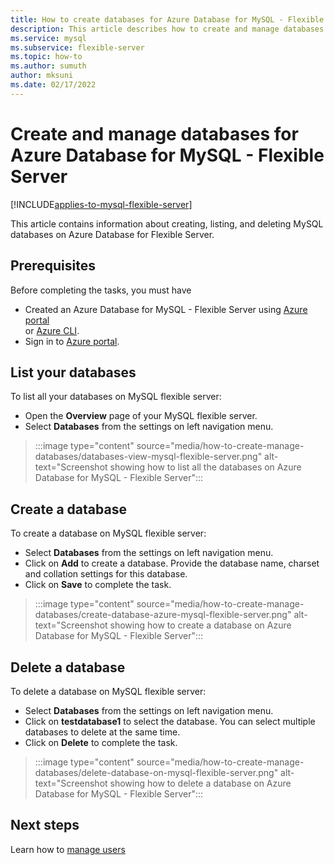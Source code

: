 ```yaml
---
title: How to create databases for Azure Database for MySQL - Flexible Server
description: This article describes how to create and manage databases on Azure Database for MySQL - Flexible Server.
ms.service: mysql
ms.subservice: flexible-server
ms.topic: how-to
ms.author: sumuth
author: mksuni
ms.date: 02/17/2022
---
```


# Create and manage databases for Azure Database for MySQL - Flexible Server

[!INCLUDE[applies-to-mysql-flexible-server](../includes/applies-to-mysql-flexible-server.md)]

This article contains information about creating, listing, and deleting MySQL databases on Azure Database for Flexible Server. 

## Prerequisites
Before completing the tasks, you must have
- Created an Azure Database for MySQL - Flexible Server using [Azure portal](./quickstart-create-server-portal.md) <br/> or [Azure CLI](./quickstart-create-server-cli.md).
- Sign in to [Azure portal](https://portal.azure.com).


## List your databases
To list all your databases on MySQL flexible server:
- Open the **Overview** page of your MySQL flexible server.
- Select **Databases** from the settings on left navigation menu. 

> :::image type="content" source="media/how-to-create-manage-databases/databases-view-mysql-flexible-server.png" alt-text="Screenshot showing how to list all the databases on Azure Database for MySQL - Flexible Server":::

## Create a database
To create a database on MySQL flexible server:

- Select **Databases** from the settings on left navigation menu. 
- Click on **Add** to create a database. Provide the database name, charset and collation settings for this database.
- Click on  **Save** to complete the task. 

> :::image type="content" source="media/how-to-create-manage-databases/create-database-azure-mysql-flexible-server.png" alt-text="Screenshot showing how to create a database on Azure Database for MySQL - Flexible Server"::: 

## Delete a database
To delete a database on MySQL flexible server:

- Select **Databases** from the settings on left navigation menu. 
- Click on **testdatabase1** to select the database. You can select multiple databases to delete at the same time. 
- Click on  **Delete** to complete the task. 

> :::image type="content" source="media/how-to-create-manage-databases/delete-database-on-mysql-flexible-server.png" alt-text="Screenshot showing how to delete a database on Azure Database for MySQL - Flexible Server"::: 

## Next steps

Learn how to [manage users](../howto-create-users.md)
